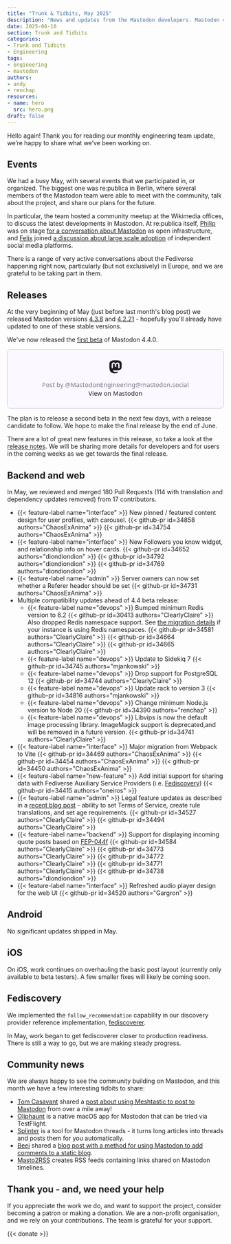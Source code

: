 ```yaml
---
title: "Trunk & Tidbits, May 2025"
description: "News and updates from the Mastodon developers. Mastodon 4.4 beta is out, and we had a busy month with events."
date: 2025-06-10
section: Trunk and Tidbits
categories:
- Trunk and Tidbits
- Engineering
tags:
- engineering
- mastodon
authors:
- andy
- renchap
resources:
- name: hero
  src: hero.png
draft: false
---
```


Hello again! Thank you for reading our monthly engineering team update, we’re happy to share what we’ve been working on.

## Events

We had a busy May, with several events that we participated in, or organized. The biggest one was re:publica in Berlin, where several members of the Mastodon team were able to meet with the community, talk about the project, and share our plans for the future.

In particular, the team hosted a community meetup at the Wikimedia offices, to discuss the latest developments in Mastodon. At re:publica itself, [Philip](https://mastodon.social/@philipkristians) was on stage [for a conversation about Mastodon](https://www.youtube.com/watch?v=URmr3HcQgFI) as open infrastructure, and [Felix](https://mastodon.social/@mellifluousbox) joined [a discussion about large scale adoption](https://www.youtube.com/watch?v=6ceMDPJBqHE) of independent social media platforms.

There is a range of very active conversations about the Fediverse happening right now, particularly (but not exclusively) in Europe, and we are grateful to be taking part in them.

## Releases

At the very beginning of May (just before last month's blog post) we released Mastodon versions [4.3.8](https://github.com/mastodon/mastodon/releases/tag/v4.3.8) and [4.2.21](https://github.com/mastodon/mastodon/releases/tag/v4.2.21) - hopefully you'll already have updated to one of these stable versions.

We've now released the [first beta](https://github.com/mastodon/mastodon/releases/tag/v4.4.0-beta.1) of Mastodon 4.4.0.

<blockquote class="mastodon-embed" data-embed-url="https://mastodon.social/@MastodonEngineering/114625074809479231/embed" style="background: #FCF8FF; border-radius: 8px; border: 1px solid #C9C4DA; margin: 0; max-width: 540px; min-width: 270px; overflow: hidden; padding: 0;"> <a href="https://mastodon.social/@MastodonEngineering/114625074809479231" target="_blank" style="align-items: center; color: #1C1A25; display: flex; flex-direction: column; font-family: system-ui, -apple-system, BlinkMacSystemFont, 'Segoe UI', Oxygen, Ubuntu, Cantarell, 'Fira Sans', 'Droid Sans', 'Helvetica Neue', Roboto, sans-serif; font-size: 14px; justify-content: center; letter-spacing: 0.25px; line-height: 20px; padding: 24px; text-decoration: none;"> <svg xmlns="http://www.w3.org/2000/svg" xmlns:xlink="http://www.w3.org/1999/xlink" width="32" height="32" viewBox="0 0 79 75"><path d="M63 45.3v-20c0-4.1-1-7.3-3.2-9.7-2.1-2.4-5-3.7-8.5-3.7-4.1 0-7.2 1.6-9.3 4.7l-2 3.3-2-3.3c-2-3.1-5.1-4.7-9.2-4.7-3.5 0-6.4 1.3-8.6 3.7-2.1 2.4-3.1 5.6-3.1 9.7v20h8V25.9c0-4.1 1.7-6.2 5.2-6.2 3.8 0 5.8 2.5 5.8 7.4V37.7H44V27.1c0-4.9 1.9-7.4 5.8-7.4 3.5 0 5.2 2.1 5.2 6.2V45.3h8ZM74.7 16.6c.6 6 .1 15.7.1 17.3 0 .5-.1 4.8-.1 5.3-.7 11.5-8 16-15.6 17.5-.1 0-.2 0-.3 0-4.9 1-10 1.2-14.9 1.4-1.2 0-2.4 0-3.6 0-4.8 0-9.7-.6-14.4-1.7-.1 0-.1 0-.1 0s-.1 0-.1 0 0 .1 0 .1 0 0 0 0c.1 1.6.4 3.1 1 4.5.6 1.7 2.9 5.7 11.4 5.7 5 0 9.9-.6 14.8-1.7 0 0 0 0 0 0 .1 0 .1 0 .1 0 0 .1 0 .1 0 .1.1 0 .1 0 .1.1v5.6s0 .1-.1.1c0 0 0 0 0 .1-1.6 1.1-3.7 1.7-5.6 2.3-.8.3-1.6.5-2.4.7-7.5 1.7-15.4 1.3-22.7-1.2-6.8-2.4-13.8-8.2-15.5-15.2-.9-3.8-1.6-7.6-1.9-11.5-.6-5.8-.6-11.7-.8-17.5C3.9 24.5 4 20 4.9 16 6.7 7.9 14.1 2.2 22.3 1c1.4-.2 4.1-1 16.5-1h.1C51.4 0 56.7.8 58.1 1c8.4 1.2 15.5 7.5 16.6 15.6Z" fill="currentColor"/></svg> <div style="color: #787588; margin-top: 16px;">Post by @MastodonEngineering@mastodon.social</div> <div style="font-weight: 500;">View on Mastodon</div> </a> </blockquote> <script data-allowed-prefixes="https://mastodon.social/" async src="https://mastodon.social/embed.js"></script>

The plan is to release a second beta in the next few days, with a release candidate to follow. We hope to make the final release by the end of June.

There are a lot of great new features in this release, so take a look at the [release notes](https://github.com/mastodon/mastodon/releases/tag/v4.4.0-beta.1). We will be sharing more details for developers and for users in the coming weeks as we get towards the final release.

## Backend and web

In May, we reviewed and merged 180 Pull Requests (114 with translation and dependency updates removed) from 17 contributors.

<div class="features-list">

- {{< feature-label name="interface" >}} New pinned / featured content design for user profiles, with carousel. {{< github-pr id=34858 authors="ChaosExAnima" >}} {{< github-pr id=34754 authors="ChaosExAnima" >}}
- {{< feature-label name="interface" >}} New Followers you know widget, and relationship info on hover cards. {{< github-pr id=34652 authors="diondiondion" >}} {{< github-pr id=34792 authors="diondiondion" >}} {{< github-pr id=34769 authors="diondiondion" >}}
- {{< feature-label name="admin" >}} Server owners can now set whether a Referer header should be set {{< github-pr id=34731 authors="ChaosExAnima" >}}
- Multiple compatibility updates ahead of 4.4 beta release:
  - {{< feature-label name="devops" >}} Bumped minimum Redis version to 6.2 {{< github-pr id=30413 authors="ClearlyClaire" >}} Also dropped Redis namespace support. See [the migration details](https://github.com/mastodon/redis_namespace_migration) if your instance is using Redis namespaces. {{< github-pr id=34581 authors="ClearlyClaire" >}} {{< github-pr id=34664 authors="ClearlyClaire" >}} {{< github-pr id=34665 authors="ClearlyClaire" >}}
  - {{< feature-label name="devops" >}} Update to Sidekiq 7 {{< github-pr id=34745 authors="mjankowski" >}}
  - {{< feature-label name="devops" >}} Drop support for PostgreSQL 12 {{< github-pr id=34744 authors="ClearlyClaire" >}}
  - {{< feature-label name="devops" >}} Update rack to version 3 {{< github-pr id=34816 authors="mjankowski" >}}
  - {{< feature-label name="devops" >}} Change minimum Node.js version to Node 20 {{< github-pr id=34390 authors="renchap" >}}
  - {{< feature-label name="devops" >}} Libvips is now the default image processing library. ImageMagick support is deprecated,and will be removed in a future version. {{< github-pr id=34741 authors="ClearlyClaire" >}}
- {{< feature-label name="interface" >}} Major migration from Webpack to Vite {{< github-pr id=34469 authors="ChaosExAnima" >}} {{< github-pr id=34454 authors="ChaosExAnima" >}} {{< github-pr id=34450 authors="ChaosExAnima" >}}
- {{< feature-label name="new-feature" >}} Add initial support for sharing data with Fediverse Auxiliary Service Providers (i.e. [Fediscovery](https://fediscovery.org)) {{< github-pr id=34415 authors="oneiros" >}}
- {{< feature-label name="admin" >}} Legal feature updates as described in a [recent blog post](https://blog.joinmastodon.org/2025/05/legal-features-updates/) - ability to set Terms of Service, create rule translations, and set age requirements. {{< github-pr id=34527 authors="ClearlyClaire" >}} {{< github-pr id=34494 authors="ClearlyClaire" >}}
- {{< feature-label name="backend" >}} Support for displaying incoming quote posts based on [FEP-044f](https://codeberg.org/fediverse/fep/src/branch/main/fep/044f/fep-044f.md) {{< github-pr id=34584 authors="ClearlyClaire" >}} {{< github-pr id=34773 authors="ClearlyClaire" >}} {{< github-pr id=34772 authors="ClearlyClaire" >}} {{< github-pr id=34771 authors="ClearlyClaire" >}} {{< github-pr id=34738 authors="diondiondion" >}}
- {{< feature-label name="interface" >}} Refreshed audio player design for the web UI {{< github-pr id=34520 authors="Gargron" >}}

</div>

## Android

No significant updates shipped in May.

## iOS

On iOS, work continues on overhauling the basic post layout (currently only available to beta testers).  A few smaller fixes will likely be coming soon.

## Fediscovery

We implemented the `follow_recommendation` capability in our discovery provider reference implementation, [fediscoverer](https://github.com/mastodon/fediscoverer).

In May, work began to get fediscoverer closer to production readiness. There is still a way to go, but we are making steady progress.

## Community news

We are always happy to see the community building on Mastodon, and this month we have a few interesting tidbits to share:

- [Tom Casavant](https://tomkahe.com/@tom) shared a [post about using Meshtastic to post to Mastodon](https://tomcasavant.com/i-posted-to-mastodon-1-mile-away-from-an-internet-connection/) from over a mile away!
- [Oliphaunt](https://www.reddit.com/r/Mastodon/comments/1kikrlx/oliphaunt_a_native_macos_app_for_mastodon_now_on/) is a native macOS app for Mastodon that can be tried via TestFlight.
- [Splinter](https://splinter.hastily.cc/) is a tool for Mastodon threads - it turns long articles into threads and posts them for you automatically.
- [Beej](https://mastodon.sdf.org/@beejjorgensen) shared a [blog post with a method for using Mastodon to add comments to a static blog](https://beej.us/blog/data/mastodon-comments/).
- [Masto2RSS](https://tzovar.as/masto2rss/) creates RSS feeds containing links shared on Mastodon timelines.

## Thank you - and, we need your help

If you appreciate the work we do, and want to support the project, consider becoming a patron or making a donation. We are a non-profit organisation, and we rely on your contributions. The team is grateful for your support.

{{< donate >}}
